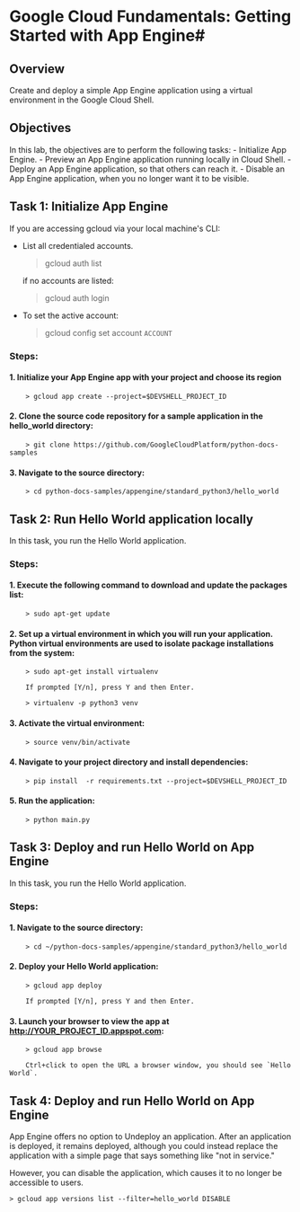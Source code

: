 # Google Cloud Fundamentals: Getting Started with App Engine#

## Overview

Create and deploy a simple App Engine application using a virtual environment in the Google Cloud Shell.

## Objectives

In this lab, the objectives are to perform the following tasks: - Initialize App Engine. - Preview an App Engine application running locally in Cloud Shell. - Deploy an App Engine application, so that others can reach it. - Disable an App Engine application, when you no longer want it to be visible.

## Task 1: Initialize App Engine

If you are accessing gcloud via your local machine's CLI:

- List all credentialed accounts.

  > gcloud auth list

  if no accounts are listed:

  > gcloud auth login

- To set the active account:
  > gcloud config set account `ACCOUNT`

### Steps:

#### 1. Initialize your App Engine app with your project and choose its region

        > gcloud app create --project=$DEVSHELL_PROJECT_ID

#### 2. Clone the source code repository for a sample application in the hello_world directory:

        > git clone https://github.com/GoogleCloudPlatform/python-docs-samples

#### 3. Navigate to the source directory:

        > cd python-docs-samples/appengine/standard_python3/hello_world

## Task 2: Run Hello World application locally

In this task, you run the Hello World application.

### Steps:

#### 1. Execute the following command to download and update the packages list:

        > sudo apt-get update

#### 2. Set up a virtual environment in which you will run your application. Python virtual environments are used to isolate package installations from the system:

        > sudo apt-get install virtualenv

        If prompted [Y/n], press Y and then Enter.

        > virtualenv -p python3 venv

#### 3. Activate the virtual environment:

        > source venv/bin/activate

#### 4. Navigate to your project directory and install dependencies:

        > pip install  -r requirements.txt --project=$DEVSHELL_PROJECT_ID

#### 5. Run the application:

        > python main.py

## Task 3: Deploy and run Hello World on App Engine

In this task, you run the Hello World application.

### Steps:

#### 1. Navigate to the source directory:

        > cd ~/python-docs-samples/appengine/standard_python3/hello_world

#### 2. Deploy your Hello World application:

        > gcloud app deploy

        If prompted [Y/n], press Y and then Enter.

#### 3. Launch your browser to view the app at http://YOUR_PROJECT_ID.appspot.com:

        > gcloud app browse

        Ctrl+click to open the URL a browser window, you should see `Hello World`.

## Task 4: Deploy and run Hello World on App Engine

App Engine offers no option to Undeploy an application. After an application is deployed, it remains deployed, although you could instead replace the application with a simple page that says something like "not in service."

However, you can disable the application, which causes it to no longer be accessible to users.

    > gcloud app versions list --filter=hello_world DISABLE
